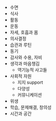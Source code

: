 - 수면
- 식사
- 활동
- 운동
- 자세, 호흡과 몸
- 의사결정
- 습관과 루틴
- 동기
- 감사와 수용, 자비
- 생각과 마음챙김
	- 역기능적 사고들
- 사회적 자원
	- 지지 support
	- 다양성
	- 커뮤니케이션
- 위생
- 학습, 문제해결, 창의성
- 시간과 공간